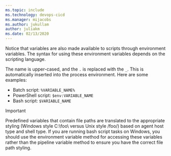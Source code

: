 ```yaml
---
ms.topic: include
ms.technology: devops-cicd
ms.manager: mijacobs
ms.author: jukullam
author: juliakm
ms.date: 02/13/2020
---
```


Notice that variables are also made available to scripts through environment variables. The syntax for using these environment variables depends on the scripting language.

The name is upper-cased, and the `.` is replaced with the `_`. This is automatically inserted into the process environment. Here are some examples:

- Batch script: `%VARIABLE_NAME%`
- PowerShell script: `$env:VARIABLE_NAME`
- Bash script: `$VARIABLE_NAME`

> [!IMPORTANT]
> Predefined variables that contain file paths are translated to the appropriate styling (Windows style C:\foo\ versus Unix style /foo/) based on agent host type and shell type. If you are running bash script tasks on Windows, you should use the environment variable method for accessing these variables rather than the pipeline variable method to ensure you have the correct file path styling. 
